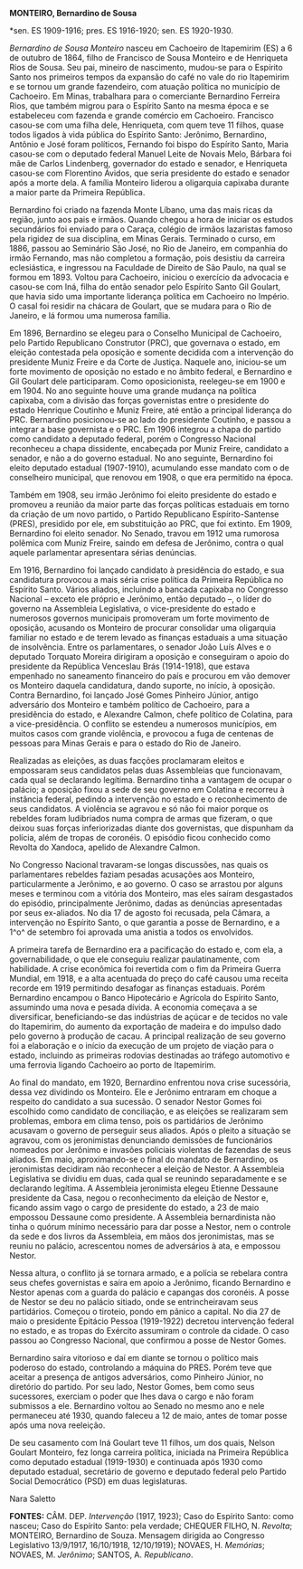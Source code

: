 **MONTEIRO, Bernardino de Sousa**

\*sen. ES 1909-1916; pres. ES 1916-1920; sen. ES 1920-1930.

*Bernardino de Sousa Monteiro* nasceu em Cachoeiro de Itapemirim (ES) a
6 de outubro de 1864, filho de Francisco de Sousa Monteiro e de
Henriqueta Rios de Sousa. Seu pai, mineiro de nascimento, mudou-se para
o Espírito Santo nos primeiros tempos da expansão do café no vale do rio
Itapemirim e se tornou um grande fazendeiro, com atuação política no
município de Cachoeiro. Em Minas, trabalhara para o comerciante
Bernardino Ferreira Rios, que também migrou para o Espírito Santo na
mesma época e se estabeleceu com fazenda e grande comércio em Cachoeiro.
Francisco casou-se com uma filha dele, Henriqueta, com quem teve 11
filhos, quase todos ligados à vida pública do Espírito Santo: Jerônimo,
Bernardino, Antônio e José foram políticos, Fernando foi bispo do
Espírito Santo, Maria casou-se com o deputado federal Manuel Leite de
Novais Melo, Bárbara foi mãe de Carlos Lindenberg, governador do estado
e senador, e Henriqueta casou-se com Florentino Ávidos, que seria
presidente do estado e senador após a morte dela. A família Monteiro
liderou a oligarquia capixaba durante a maior parte da Primeira
República.

Bernardino foi criado na fazenda Monte Líbano, uma das mais ricas da
região, junto aos pais e irmãos. Quando chegou a hora de iniciar os
estudos secundários foi enviado para o Caraça, colégio de irmãos
lazaristas famoso pela rigidez de sua disciplina, em Minas Gerais.
Terminado o curso, em 1886, passou ao Seminário São José, no Rio de
Janeiro, em companhia do irmão Fernando, mas não completou a formação,
pois desistiu da carreira eclesiástica, e ingressou na Faculdade de
Direito de São Paulo, na qual se formou em 1893. Voltou para Cachoeiro,
iniciou o exercício da advocacia e casou-se com Iná, filha do então
senador pelo Espírito Santo Gil Goulart, que havia sido uma importante
liderança política em Cachoeiro no Império. O casal foi residir na
chácara de Goulart, que se mudara para o Rio de Janeiro, e lá formou uma
numerosa família.

Em 1896, Bernardino se elegeu para o Conselho Municipal de Cachoeiro,
pelo Partido Republicano Construtor (PRC), que governava o estado, em
eleição contestada pela oposição e somente decidida com a intervenção do
presidente Muniz Freire e da Corte de Justiça. Naquele ano, iniciou-se
um forte movimento de oposição no estado e no âmbito federal, e
Bernardino e Gil Goulart dele participaram. Como oposicionista,
reelegeu-se em 1900 e em 1904. No ano seguinte houve uma grande mudança
na política capixaba, com a divisão das forças governistas entre o
presidente do estado Henrique Coutinho e Muniz Freire, até então a
principal liderança do PRC. Bernardino posicionou-se ao lado do
presidente Coutinho, e passou a integrar a base governista e o PRC. Em
1906 integrou a chapa do partido como candidato a deputado federal,
porém o Congresso Nacional reconheceu a chapa dissidente, encabeçada por
Muniz Freire, candidato a senador, e não a do governo estadual. No ano
seguinte, Bernardino foi eleito deputado estadual (1907-1910),
acumulando esse mandato com o de conselheiro municipal, que renovou em
1908, o que era permitido na época.

Também em 1908, seu irmão Jerônimo foi eleito presidente do estado e
promoveu a reunião da maior parte das forças políticas estaduais em
torno da criação de um novo partido, o Partido Republicano
Espírito-Santense (PRES), presidido por ele, em substituição ao PRC, que
foi extinto. Em 1909, Bernardino foi eleito senador. No Senado, travou
em 1912 uma rumorosa polêmica com Muniz Freire, saindo em defesa de
Jerônimo, contra o qual aquele parlamentar apresentara sérias denúncias.

Em 1916, Bernardino foi lançado candidato à presidência do estado, e sua
candidatura provocou a mais séria crise política da Primeira República
no Espírito Santo. Vários aliados, incluindo a bancada capixaba no
Congresso Nacional – exceto ele próprio e Jerônimo, então deputado –, o
líder do governo na Assembleia Legislativa, o vice-presidente do estado
e numerosos governos municipais promoveram um forte movimento de
oposição, acusando os Monteiro de procurar consolidar uma oligarquia
familiar no estado e de terem levado as finanças estaduais a uma
situação de insolvência. Entre os parlamentares, o senador João Luís
Alves e o deputado Torquato Moreira dirigiram a oposição e conseguiram o
apoio do presidente da República Venceslau Brás (1914-1918), que estava
empenhado no saneamento financeiro do país e procurou em vão demover os
Monteiro daquela candidatura, dando suporte, no início, à oposição.
Contra Bernardino, foi lançado José Gomes Pinheiro Júnior, antigo
adversário dos Monteiro e também político de Cachoeiro, para a
presidência do estado, e Alexandre Calmon, chefe político de Colatina,
para a vice-presidência. O conflito se estendeu a numerosos municípios,
em muitos casos com grande violência, e provocou a fuga de centenas de
pessoas para Minas Gerais e para o estado do Rio de Janeiro.

Realizadas as eleições, as duas facções proclamaram eleitos e empossaram
seus candidatos pelas duas Assembleias que funcionavam, cada qual se
declarando legítima. Bernardino tinha a vantagem de ocupar o palácio; a
oposição fixou a sede de seu governo em Colatina e recorreu à instância
federal, pedindo a intervenção no estado e o reconhecimento de seus
candidatos. A violência se agravou e só não foi maior porque os rebeldes
foram ludibriados numa compra de armas que fizeram, o que deixou suas
forças inferiorizadas diante dos governistas, que dispunham da polícia,
além de tropas de coronéis. O episódio ficou conhecido como Revolta do
Xandoca, apelido de Alexandre Calmon.

No Congresso Nacional travaram-se longas discussões, nas quais os
parlamentares rebeldes faziam pesadas acusações aos Monteiro,
particularmente a Jerônimo, e ao governo. O caso se arrastou por alguns
meses e terminou com a vitória dos Monteiro, mas eles saíram desgastados
do episódio, principalmente Jerônimo, dadas as denúncias apresentadas
por seus ex-aliados. No dia 17 de agosto foi recusada, pela Câmara, a
intervenção no Espírito Santo, o que garantia a posse de Bernardino, e a
1^o^ de setembro foi aprovada uma anistia a todos os envolvidos.

A primeira tarefa de Bernardino era a pacificação do estado e, com ela,
a governabilidade, o que ele conseguiu realizar paulatinamente, com
habilidade. A crise econômica foi revertida com o fim da Primeira Guerra
Mundial, em 1918, e a alta acentuada do preço do café causou uma receita
recorde em 1919 permitindo desafogar as finanças estaduais. Porém
Bernardino encampou o Banco Hipotecário e Agrícola do Espírito Santo,
assumindo uma nova e pesada dívida. A economia começava a se
diversificar, beneficiando-se das indústrias de açúcar e de tecidos no
vale do Itapemirim, do aumento da exportação de madeira e do impulso
dado pelo governo à produção de cacau. A principal realização de seu
governo foi a elaboração e o início da execução de um projeto de viação
para o estado, incluindo as primeiras rodovias destinadas ao tráfego
automotivo e uma ferrovia ligando Cachoeiro ao porto de Itapemirim.

Ao final do mandato, em 1920, Bernardino enfrentou nova crise
sucessória, dessa vez dividindo os Monteiro. Ele e Jerônimo entraram em
choque a respeito do candidato a sua sucessão. O senador Nestor Gomes
foi escolhido como candidato de conciliação, e as eleições se realizaram
sem problemas, embora em clima tenso, pois os partidários de Jerônimo
acusavam o governo de perseguir seus aliados. Após o pleito a situação
se agravou, com os jeronimistas denunciando demissões de funcionários
nomeados por Jerônimo e invasões policiais violentas de fazendas de seus
aliados. Em maio, aproximando-se o final do mandato de Bernardino, os
jeronimistas decidiram não reconhecer a eleição de Nestor. A Assembleia
Legislativa se dividiu em duas, cada qual se reunindo separadamente e se
declarando legítima. A Assembleia jeronimista elegeu Etienne Dessaune
presidente da Casa, negou o reconhecimento da eleição de Nestor e,
ficando assim vago o cargo de presidente do estado, a 23 de maio
empossou Dessaune como presidente. A Assembleia bernardinista não tinha
o quórum mínimo necessário para dar posse a Nestor, nem o controle da
sede e dos livros da Assembleia, em mãos dos jeronimistas, mas se reuniu
no palácio, acrescentou nomes de adversários à ata, e empossou Nestor.

Nessa altura, o conflito já se tornara armado, e a polícia se rebelara
contra seus chefes governistas e saíra em apoio a Jerônimo, ficando
Bernardino e Nestor apenas com a guarda do palácio e capangas dos
coronéis. A posse de Nestor se deu no palácio sitiado, onde se
entrincheiravam seus partidários. Começou o tiroteio, pondo em pânico a
capital. No dia 27 de maio o presidente Epitácio Pessoa (1919-1922)
decretou intervenção federal no estado, e as tropas do Exército
assumiram o controle da cidade. O caso passou ao Congresso Nacional, que
confirmou a posse de Nestor Gomes.

Bernardino saíra vitorioso e daí em diante se tornou o político mais
poderoso do estado, controlando a máquina do PRES. Porém teve que
aceitar a presença de antigos adversários, como Pinheiro Júnior, no
diretório do partido. Por seu lado, Nestor Gomes, bem como seus
sucessores, exerciam o poder que lhes dava o cargo e não foram submissos
a ele. Bernardino voltou ao Senado no mesmo ano e nele permaneceu até
1930, quando faleceu a 12 de maio, antes de tomar posse após uma nova
reeleição.

De seu casamento com Iná Goulart teve 11 filhos, um dos quais, Nelson
Goulart Monteiro, fez longa carreira política, iniciada na Primeira
República como deputado estadual (1919-1930) e continuada após 1930 como
deputado estadual, secretário de governo e deputado federal pelo Partido
Social Democrático (PSD) em duas legislaturas.

Nara Saletto

**FONTES:** CÂM. DEP. *Intervenção* (1917, 1923); Caso do Espírito
Santo: como nasceu; Caso do Espírito Santo: pela verdade; CHEQUER FILHO,
N. *Revolta*; MONTEIRO, Bernardino de Souza. Mensagem dirigida ao
Congresso Legislativo 13/9/1917, 16/10/1918, 12/10/1919); NOVAES, H.
*Memórias*; NOVAES, M. *Jerônimo*; SANTOS, A. *Republicano*.
